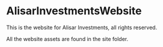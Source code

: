 # AlisarInvestmentsWebsite

This is the website for Alisar Investments, all rights reserved.

All the website assets are found in the site folder.
